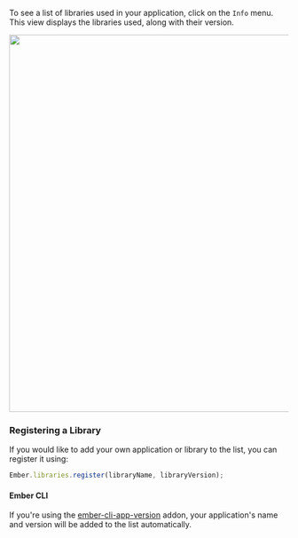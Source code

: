 To see a list of libraries used in your application, click on the `Info` menu. This view displays the libraries used, along with their version.

<img src="/images/guides/ember-inspector/info-screenshot.png" width="680"/>

### Registering a Library

If you would like to add your own application or library to the list, you can register it using:

```javascript
Ember.libraries.register(libraryName, libraryVersion);
```

#### Ember CLI

If you're using the [ember-cli-app-version](https://github.com/embersherpa/ember-cli-app-version) addon, your application's name and version will be added to the list automatically.
